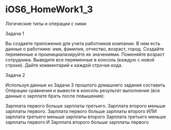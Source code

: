 # iOS6_HomeWork1_3
Логические типы и операции с ними

Задача 1

Вы создаете приложение для учета работников компании. В нем есть данные о работнике: имя, фамилия, отчество, возраст, город. Создайте переменные и проинициализируйте их значениями. Поменяйте возраст сотрудника. Выведите все переменные в консоль (каждую с новой строки). Дайте комментарий к каждой строчке кода.

Задача 2

Используя данные из Задачи 3 прошлого домашнего задания составить Операции сравнения и вывести в консоль результат выполнения (все данные о зарплате брать после повышения):

Зарплата первого больше зарплаты третьего.
Зарплата второго меньше зарплаты первого.
Зарплата первого больше зарплаты второго ИЛИ зарплата третьего меньше зарплаты второго
Зарплата третьего меньше зарплаты первого И Зарплата второго больше зарплаты первого
